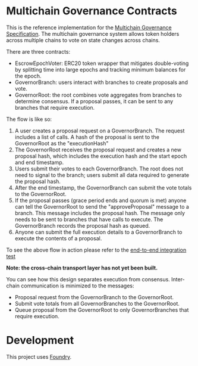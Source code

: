# Multichain Governance Contracts

This is the reference implementation for the [Multichain Governance Specification](https://github.com/pooltogether/multichain-gov-proposal-spec). The multichain governance system allows token holders across multiple chains to vote on state changes across chains.

There are three contracts:

- EscrowEpochVoter: ERC20 token wrapper that mitigates double-voting by splitting time into large epochs and tracking minimum balances for the epoch.
- GovernorBranch: users interact with branches to create proposals and vote.
- GovernorRoot: the root combines vote aggregates from branches to determine consensus. If a proposal passes, it can be sent to any branches that require execution.

The flow is like so:

1. A user creates a proposal request on a GovernorBranch. The request includes a list of calls. A hash of the proposal is sent to the GovernorRoot as the "executionHash"
2. The GovernorRoot receives the proposal request and creates a new proposal hash, which includes the execution hash and the start epoch and end timestamp.
3. Users submit their votes to each GovernorBranch. The root does not need to signal to the branch; users submit all data required to generate the proposal hash.
4. After the end timestamp, the GovernorBranch can submit the vote totals to the GovernorRoot.
5. If the proposal passes (grace period ends and quorum is met) anyone can tell the GovernorRoot to send the "approveProposal" message to a branch. This message includes the proposal hash. The message only needs to be sent to branches that have calls to execute. The GovernorBranch records the proposal hash as queued.
6. Anyone can submit the full execution details to a GovernorBranch to execute the contents of a proposal.

To see the above flow in action please refer to the [end-to-end integration test](./src/test/Integration.t.sol)

**Note: the cross-chain transport layer has not yet been built.**

You can see how this design separates execution from consensus. Inter-chain communication is minimized to the messages:

- Proposal request from the GovernorBranch to the GovernorRoot.
- Submit vote totals from all GovernorBranches to the GovernorRoot.
- Queue proposal from the GovernorRoot to only GovernorBranches that require execution.



# Development

This project uses [Foundry](https://book.getfoundry.sh/).
